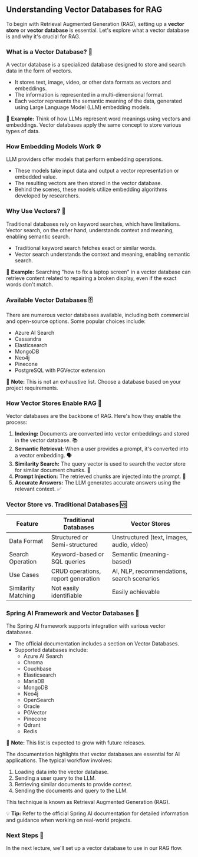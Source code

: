 ## Understanding Vector Databases for RAG

To begin with Retrieval Augmented Generation (RAG), setting up a **vector store** or **vector database** is essential. Let's explore what a vector database is and why it's crucial for RAG.

### What is a Vector Database? 🤔

A vector database is a specialized database designed to store and search data in the form of vectors.

*   It stores text, image, video, or other data formats as vectors and embeddings.
*   The information is represented in a multi-dimensional format.
*   Each vector represents the semantic meaning of the data, generated using Large Language Model (LLM) embedding models.

📌 **Example:** Think of how LLMs represent word meanings using vectors and embeddings. Vector databases apply the same concept to store various types of data.

### How Embedding Models Work ⚙️

LLM providers offer models that perform embedding operations.

*   These models take input data and output a vector representation or embedded value.
*   The resulting vectors are then stored in the vector database.
*   Behind the scenes, these models utilize embedding algorithms developed by researchers.

### Why Use Vectors? 🤔

Traditional databases rely on keyword searches, which have limitations. Vector search, on the other hand, understands context and meaning, enabling semantic search.

*   Traditional keyword search fetches exact or similar words.
*   Vector search understands the context and meaning, enabling semantic search.

📌 **Example:**
Searching "how to fix a laptop screen" in a vector database can retrieve content related to repairing a broken display, even if the exact words don't match.

### Available Vector Databases 🗄️

There are numerous vector databases available, including both commercial and open-source options. Some popular choices include:

*   Azure AI Search
*   Cassandra
*   Elasticsearch
*   MongoDB
*   Neo4j
*   Pinecone
*   PostgreSQL with PGVector extension

📝 **Note:** This is not an exhaustive list. Choose a database based on your project requirements.

### How Vector Stores Enable RAG 🔄

Vector databases are the backbone of RAG. Here's how they enable the process:

1.  **Indexing:** Documents are converted into vector embeddings and stored in the vector database. 📚
2.  **Semantic Retrieval:** When a user provides a prompt, it's converted into a vector embedding. 🗣️
3.  **Similarity Search:** The query vector is used to search the vector store for similar document chunks. 🔎
4.  **Prompt Injection:** The retrieved chunks are injected into the prompt. 💉
5.  **Accurate Answers:** The LLM generates accurate answers using the relevant context. ✅

### Vector Store vs. Traditional Databases 🆚

| Feature             | Traditional Databases             | Vector Stores                               |
| ------------------- | --------------------------------- | ------------------------------------------- |
| Data Format         | Structured or Semi-structured       | Unstructured (text, images, audio, video)   |
| Search Operation    | Keyword-based or SQL queries        | Semantic (meaning-based)                    |
| Use Cases           | CRUD operations, report generation | AI, NLP, recommendations, search scenarios |
| Similarity Matching | Not easily identifiable            | Easily achievable                           |

### Spring AI Framework and Vector Databases 🌷

The Spring AI framework supports integration with various vector databases.

*   The official documentation includes a section on Vector Databases.
*   Supported databases include:
    *   Azure AI Search
    *   Chroma
    *   Couchbase
    *   Elasticsearch
    *   MariaDB
    *   MongoDB
    *   Neo4j
    *   OpenSearch
    *   Oracle
    *   PGVector
    *   Pinecone
    *   Qdrant
    *   Redis

📝 **Note:** This list is expected to grow with future releases.

The documentation highlights that vector databases are essential for AI applications. The typical workflow involves:

1.  Loading data into the vector database.
2.  Sending a user query to the LLM.
3.  Retrieving similar documents to provide context.
4.  Sending the documents and query to the LLM.

This technique is known as Retrieval Augmented Generation (RAG).

💡 **Tip:** Refer to the official Spring AI documentation for detailed information and guidance when working on real-world projects.

### Next Steps 🚀

In the next lecture, we'll set up a vector database to use in our RAG flow.
